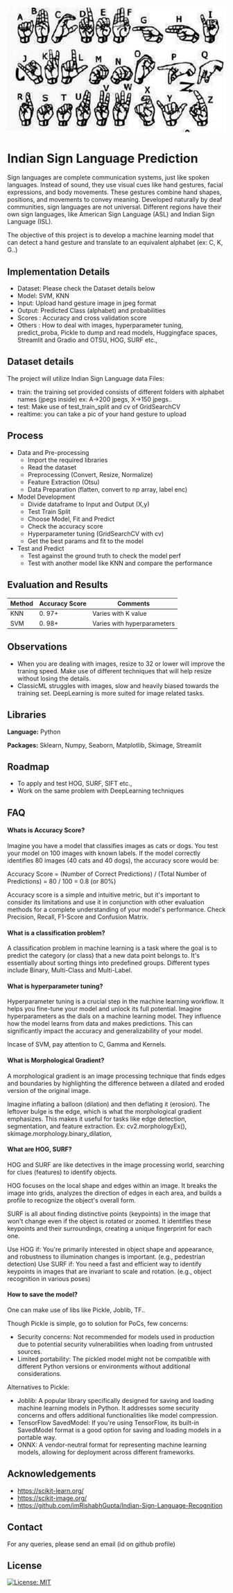 ![Logo](https://github.com/AKGanesh/Indian-Sign-Language-Prediction/blob/main/Indian-sign-language-dataset.png)

# Indian Sign Language Prediction

Sign languages are complete communication systems, just like spoken languages. Instead of sound, they use visual cues like hand gestures, facial expressions, and body movements. These gestures combine hand shapes, positions, and movements to convey meaning. Developed naturally by deaf communities, sign languages are not universal. Different regions have their own sign languages, like American Sign Language (ASL) and Indian Sign Language (ISL).

The objective of this project is to develop a machine learning model that can detect a hand gesture and translate to an equivalent alphabet (ex: C, K, G..)

## Implementation Details

- Dataset: Please check the Dataset details below
- Model: SVM, KNN
- Input: Upload hand gesture image in jpeg format
- Output: Predicted Class (alphabet) and probabilities
- Scores : Accuracy and cross validation score
- Others : How to deal with images, hyperparameter tuning, predict_proba, Pickle to dump and read models, Huggingface spaces, Streamlit and Gradio and OTSU, HOG, SURF etc.,

## Dataset details

The project will utilize Indian Sign Language data
Files:

- train: the training set provided consists of different folders with alphabet names (jpegs inside) ex: A->200 jpegs, X->150 jpegs..
- test: Make use of test_train_split and cv of GridSearchCV
- realtime: you can take a pic of your hand gesture to upload

## Process

- Data and Pre-processing
  - Import the required libraries
  - Read the dataset
  - Preprocessing (Convert, Resize, Normalize)
  - Feature Extraction (Otsu)
  - Data Preparation (flatten, convert to np array, label enc)
- Model Development
  - Divide dataframe to Input and Output (X,y)
  - Test Train Split
  - Choose Model, Fit and Predict
  - Check the accuracy score
  - Hyperparameter tuning (GridSearchCV with cv)
  - Get the best params and fit to the model
- Test and Predict
  - Test against the ground truth to check the model perf
  - Test with another model like KNN and compare the performance

## Evaluation and Results

| Method | Accuracy Score | Comments                    |
| ------ | -------------- | --------------------------- |
| KNN    | 0. 97+         | Varies with K value         |
| SVM    | 0. 98+         | Varies with hyperparameters |

## Observations

- When you are dealing with images, resize to 32 or lower will improve the traning speed. Make use of different techniques that will help resize without losing the details.
- ClassicML struggles with images, slow and heavily biased towards the training set. DeepLearning is more suited for image related tasks.

## Libraries

**Language:** Python

**Packages:** Sklearn, Numpy, Seaborn, Matplotlib, Skimage, Streamlit

## Roadmap

- To apply and test HOG, SURF, SIFT etc.,
- Work on the same problem with DeepLearning techniques

## FAQ

#### Whats is Accuracy Score?

Imagine you have a model that classifies images as cats or dogs. You test your model on 100 images with known labels. If the model correctly identifies 80 images (40 cats and 40 dogs), the accuracy score would be:

Accuracy Score = (Number of Correct Predictions) / (Total Number of Predictions)
= 80 / 100
= 0.8 (or 80%)

Accuracy score is a simple and intuitive metric, but it's important to consider its limitations and use it in conjunction with other evaluation methods for a complete understanding of your model's performance. Check Precision, Recall, F1-Score and Confusion Matrix.

#### What is a classification problem?

A classification problem in machine learning is a task where the goal is to predict the category (or class) that a new data point belongs to. It's essentially about sorting things into predefined groups. Different types include Binary, Multi-Class and Multi-Label.

#### What is hyperparameter tuning?

Hyperparameter tuning is a crucial step in the machine learning workflow. It helps you fine-tune your model and unlock its full potential.
Imagine hyperparameters as the dials on a machine learning model. They influence how the model learns from data and makes predictions. This can significantly impact the accuracy and generalizability of your model.

Incase of SVM, pay attention to C, Gamma and Kernels.

#### What is Morphological Gradient?

A morphological gradient is an image processing technique that finds edges and boundaries by highlighting the difference between a dilated and eroded version of the original image.

Imagine inflating a balloon (dilation) and then deflating it (erosion). The leftover bulge is the edge, which is what the morphological gradient emphasizes. This makes it useful for tasks like edge detection, segmentation, and feature extraction.
Ex: cv2.morphologyEx(), skimage.morphology.binary_dilation,

#### What are HOG, SURF?

HOG and SURF are like detectives in the image processing world, searching for clues (features) to identify objects.

HOG focuses on the local shape and edges within an image. It breaks the image into grids, analyzes the direction of edges in each area, and builds a profile to recognize the object's overall form.

SURF is all about finding distinctive points (keypoints) in the image that won't change even if the object is rotated or zoomed. It identifies these keypoints and their surroundings, creating a unique fingerprint for each one.

Use HOG if: You're primarily interested in object shape and appearance, and robustness to illumination changes is important. (e.g., pedestrian detection)
Use SURF if: You need a fast and efficient way to identify keypoints in images that are invariant to scale and rotation. (e.g., object recognition in various poses)

#### How to save the model?

One can make use of libs like Pickle, Joblib, TF..

Though Pickle is simple, go to solution for PoCs, few concerns:

- Security concerns: Not recommended for models used in production due to potential security vulnerabilities when loading from untrusted sources.
- Limited portability: The pickled model might not be compatible with different Python versions or environments without additional considerations.

Alternatives to Pickle:

- Joblib: A popular library specifically designed for saving and loading machine learning models in Python. It addresses some security concerns and offers additional functionalities like model compression.
- TensorFlow SavedModel: If you're using TensorFlow, its built-in SavedModel format is a good option for saving and loading models in a portable way.
- ONNX: A vendor-neutral format for representing machine learning models, allowing for deployment across different frameworks.

## Acknowledgements

- https://scikit-learn.org/
- https://scikit-image.org/
- https://github.com/imRishabhGupta/Indian-Sign-Language-Recognition

## Contact

For any queries, please send an email (id on github profile)

## License

[![License: MIT](https://img.shields.io/badge/License-MIT-yellow.svg)](https://opensource.org/licenses/MIT)
